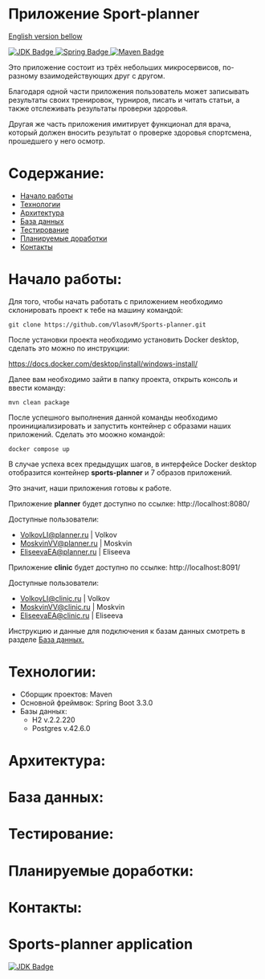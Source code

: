 # Приложение Sport-planner
[English version bellow](#Sports-planner-application)
<div id="badges">
  <a href="https://openjdk.org/projects/jdk/17/">
    <img src="https://img.shields.io/badge/Java%3A%20-17%20-%20darkcyan?style=flat&logo=openjdk" alt="JDK Badge"/>
  </a>
  <a href="https://spring.io/blog/2024/05/23/spring-boot-3-3-0-available-now">
    <img src="https://img.shields.io/badge/Spring%20boot%3A%20-3.3.0%20-%20darkcyan?style=flat&logo=Spring" alt="Spring Badge"/>
  </a>
  <a href="https://maven.apache.org/">
    <img src="https://img.shields.io/badge/Apache%20Maven%20-%20darkcyan?style=flat&logo=Apache-Maven" alt="Maven Badge"/>
  </a>
</div>

Это приложение состоит из трёх небольших микросервисов, по-разному взаимодействующих друг с другом. 

Благодаря одной части приложения пользователь может записывать результаты своих тренировок, турниров, писать и читать
статьи, а также отслеживать результаты проверки здоровья.

Другая же часть приложения имитирует функционал для врача, который должен вносить результат о проверке здоровья
спортсмена, прошедшего у него осмотр.
# Содержание:
- [Начало работы](#Начало-работы)
- [Технологии](#Технологии)
- [Архитектура](#Архитектура)
- [База данных](#База-данных)
- [Тестирование](#Тестирование)
- [Планируемые доработки](#Планируемые-доработки)
- [Контакты](#Контакты)

# Начало работы:
Для того, чтобы начать работать с приложением необходимо склонировать проект к тебе на машину командой:

    git clone https://github.com/VlasovM/Sports-planner.git

После установки проекта необходимо установить Docker desktop, сделать это можно по инструкции:

https://docs.docker.com/desktop/install/windows-install/

Далее вам необходимо зайти в папку проекта, открыть консоль и ввести команду:

    mvn clean package

После успешного выполнения данной команды необходимо проинициализировать и запустить контейнер с образами наших приложений.
Сделать это моожно командой: 

    docker compose up

В случае успеха всех предыдущих шагов, в интерфейсе Docker desktop отобразится контейнер **sports-planner** и 7 образов приложений.

Это значит, наши приложения готовы к работе.

Приложение **planner** будет доступно по ссылке: http://localhost:8080/

Доступные пользователи:
- VolkovLI@planner.ru | Volkov
- MoskvinVV@planner.ru | Moskvin
- EliseevaEA@planner.ru | Eliseeva

Приложение **clinic** будет доступно по ссылке: http://localhost:8091/

Доступные пользователи:
- VolkovLI@clinic.ru  | Volkov
- MoskvinVV@clinic.ru  | Moskvin
- EliseevaEA@clinic.ru  | Eliseeva

Инструкцию и данные для подключения к базам данных смотреть в разделе [База данных.](#База-данных)

# Технологии:
- Сборщик проектов: Maven
- Основной фреймвок: Spring Boot 3.3.0
- Базы данных:
  - H2 v.2.2.220
  - Postgres v.42.6.0
# Архитектура:

# База данных:

# Тестирование:

# Планируемые доработки:

# Контакты:



# Sports-planner application
<div id="badges">
  <a href="https://openjdk.org/projects/jdk/17/">
    <img src="https://img.shields.io/badge/Java%3A%20-17%20-%20darkcyan?style=flat&logo=openjdk" alt="JDK Badge"/>
  </a>
</div>


